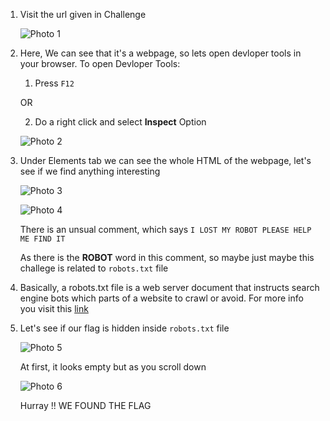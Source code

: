 1. Visit the url given in Challenge
    
    ![Photo 1]("https://github.com/CyberSentinel-UPES/CTF-Walkthrough/blob/9cae684371be2e5c4c048248b2857cc29f97ba91/My%20Dear%20Robot/photo_1.png")

1. Here, We can see that it's a webpage, so lets open devloper tools in your browser.
To open Devloper Tools:

    1. Press `F12`
    
    OR

    2. Do a right click and select **Inspect** Option


    ![Photo 2]("https://github.com/CyberSentinel-UPES/CTF-Walkthrough/blob/9cae684371be2e5c4c048248b2857cc29f97ba91/My%20Dear%20Robot/photo_2.png")


1. Under Elements tab we can see the whole HTML of the webpage, let's see if we find anything interesting

    ![Photo 3]("https://github.com/CyberSentinel-UPES/CTF-Walkthrough/blob/9cae684371be2e5c4c048248b2857cc29f97ba91/My%20Dear%20Robot/photo_3.png")

    ![Photo 4]("https://github.com/CyberSentinel-UPES/CTF-Walkthrough/blob/9cae684371be2e5c4c048248b2857cc29f97ba91/My%20Dear%20Robot/photo_4.png")

    There is an unsual comment, which says `I LOST MY ROBOT PLEASE HELP ME FIND IT`

    As there is the **ROBOT** word in this comment, so maybe just maybe this challege is related to `robots.txt` file

1. Basically, a robots.txt file is a web
server document that instructs search engine bots which parts of a website to crawl or avoid. For more info you visit this [link](https://moz.com/learn/seo/robotstxt)

1. Let's see if our flag is hidden inside `robots.txt` file

    ![Photo 5]("https://github.com/CyberSentinel-UPES/CTF-Walkthrough/blob/9cae684371be2e5c4c048248b2857cc29f97ba91/My%20Dear%20Robot/photo_5.png")

    At first, it looks empty but as you scroll down

    ![Photo 6]("https://github.com/CyberSentinel-UPES/CTF-Walkthrough/blob/9cae684371be2e5c4c048248b2857cc29f97ba91/My%20Dear%20Robot/photo_6.png")

    Hurray !! WE FOUND THE FLAG